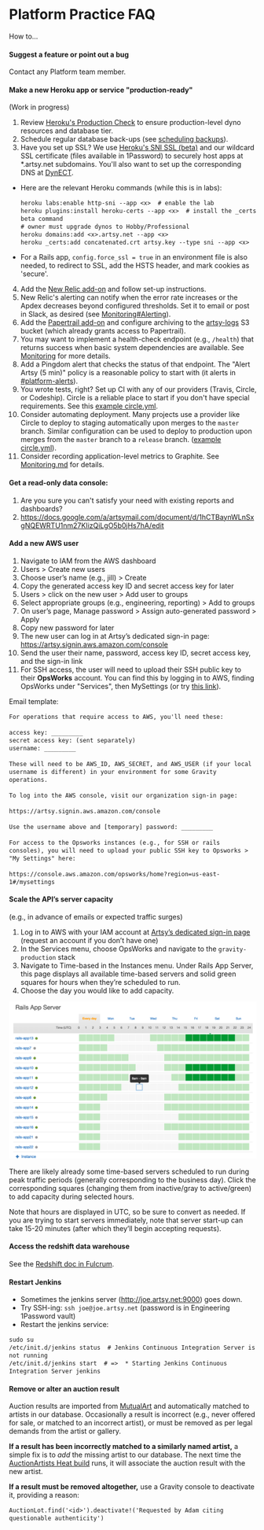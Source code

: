 # Platform Practice FAQ

How to...

#### Suggest a feature or point out a bug
Contact any Platform team member.

#### Make a new Heroku app or service "production-ready"

(Work in progress)

1. Review [Heroku's Production Check](https://devcenter.heroku.com/articles/production-check) to ensure production-level dyno resources and database tier.
2. Schedule regular database back-ups (see [scheduling backups](https://devcenter.heroku.com/articles/heroku-postgres-backups#scheduling-backups)).
3. Have you set up SSL? We use [Heroku's SNI SSL (beta)](https://devcenter.heroku.com/articles/ssl-beta) and our wildcard SSL certificate (files available in 1Password) to securely host apps at *.artsy.net subdomains. You'll also want to set up the corresponding DNS at [DynECT](https://manage.dynect.net/).
  - Here are the relevant Heroku commands (while this is in labs):
      ```
      heroku labs:enable http-sni --app <x>  # enable the lab
      heroku plugins:install heroku-certs --app <x>  # install the _certs beta command
      # owner must upgrade dynos to Hobby/Professional
      heroku domains:add <x>.artsy.net --app <x>
      heroku _certs:add concatenated.crt artsy.key --type sni --app <x>
      ```
  - For a Rails app, `config.force_ssl = true` in an environment file is also needed, to redirect to SSL, add the HSTS header, and mark cookies as 'secure'.
4. Add the [New Relic add-on](https://elements.heroku.com/addons/newrelic) and follow set-up instructions.
5. New Relic's alerting can notify when the error rate increases or the Apdex decreases beyond configured thresholds. Set it to email or post in Slack, as desired (see [Monitoring#Alerting](Monitoring.md#alerting)).
6. Add the [Papertrail add-on](https://elements.heroku.com/addons/papertrail) and configure archiving to the [artsy-logs](https://console.aws.amazon.com/s3/home?region=us-east-1&bucket=artsy-logs) S3 bucket (which already grants access to Papertrail).
7. You may want to implement a health-check endpoint (e.g., `/health`) that returns success when basic system dependencies are available.  See [Monitoring](./Monitoring.md#alerting) for more details.
8. Add a Pingdom alert that checks the status of that endpoint. The "Alert Artsy (5 min)" policy is a reasonable policy to start with (it alerts in [#platform-alerts](https://artsy.slack.com/messages/platform-alerts)).
9. You wrote tests, right? Set up CI with any of our providers (Travis, Circle, or Codeship). Circle is a reliable place to start if you don't have special requirements. See this [example circle.yml](https://github.com/artsy/impulse/blob/master/circle.yml).
10. Consider automating deployment. Many projects use a provider like Circle to deploy to staging automatically upon merges to the `master` branch. Similar configuration can be used to deploy to production upon merges from the `master` branch to a `release` branch. ([example circle.yml](https://github.com/artsy/impulse/blob/master/circle.yml)).
11. Consider recording application-level metrics to Graphite. See [Monitoring.md](Monitoring.md) for details.

#### Get a read-only data console:
1. Are you sure you can't satisfy your need with existing reports and dashboards?
2. https://docs.google.com/a/artsymail.com/document/d/1hCTBaynWLnSxgNQEWRTU1nm27KIizQiLgO5b0jHs7hA/edit

#### Add a new AWS user
1. Navigate to IAM from the AWS dashboard
2. Users > Create new users
3. Choose user’s name (e.g., jill) > Create
4. Copy the generated access key ID and secret access key for later
5. Users > click on the new user > Add user to groups
6. Select appropriate groups (e.g., engineering, reporting) > Add to groups
7. On user’s page, Manage password > Assign auto-generated password > Apply
8. Copy new password for later
9. The new user can log in at Artsy’s dedicated sign-in page: https://artsy.signin.aws.amazon.com/console
10. Send the user their name, password, access key ID, secret access key, and the sign-in link
11. For SSH access, the user will need to upload their SSH public key to their **OpsWorks** account. You can find this by logging in to AWS, finding OpsWorks under "Services", then MySettings (or try [this link](https://console.aws.amazon.com/opsworks/home?region=us-east-1#/mysettings)).

Email template:

    For operations that require access to AWS, you'll need these:
    
    access key: _________
    secret access key: (sent separately)
    username: _________
    
    These will need to be AWS_ID, AWS_SECRET, and AWS_USER (if your local username is different) in your environment for some Gravity operations.
    
    To log into the AWS console, visit our organization sign-in page:
    
    https://artsy.signin.aws.amazon.com/console
    
    Use the username above and [temporary] password: _________
    
    For access to the Opsworks instances (e.g., for SSH or rails consoles), you will need to upload your public SSH key to Opsworks > "My Settings" here:
    
    https://console.aws.amazon.com/opsworks/home?region=us-east-1#/mysettings


#### Scale the API’s server capacity
(e.g., in advance of emails or expected traffic surges)

1. Log in to AWS with your IAM account at [Artsy’s dedicated sign-in page](https://artsy.signin.aws.amazon.com/console) (request an account if you don’t have one)
2. In the Services menu, choose OpsWorks and navigate to the `gravity-production` stack
3. Navigate to Time-based in the Instances menu. Under Rails App Server, this page displays all available time-based servers and solid green squares for hours when they’re scheduled to run.
4. Choose the day you would like to add capacity.

![adding instances UI](../images/platform_adding_instances.png)

There are likely already some time-based servers scheduled to run during peak traffic periods (generally corresponding to the business day). Click the corresponding squares (changing them from inactive/gray to active/green) to add capacity during selected hours.

Note that hours are displayed in UTC, so be sure to convert as needed.
If you are trying to start servers immediately, note that server start-up can take 15-20 minutes (after which they’ll begin accepting requests).

#### Access the redshift data warehouse

See the [Redshift doc in Fulcrum](https://github.com/artsy/fulcrum/blob/master/doc/redshift.md).

#### Restart Jenkins
* Sometimes the jenkins server (http://joe.artsy.net:9000) goes down.
* Try SSH-ing: `ssh joe@joe.artsy.net` (password is in Engineering 1Password vault)
* Restart the jenkins service:
```
sudo su
/etc/init.d/jenkins status  # Jenkins Continuous Integration Server is not running
/etc/init.d/jenkins start  # =>  * Starting Jenkins Continuous Integration Server jenkins
```

#### Remove or alter an auction result

Auction results are imported from [MutualArt](http://www.mutualart.com/) and automatically matched to artists in our database. Occasionally a result is incorrect (e.g., never offered for sale, or matched to an incorrect artist), or must be removed as per legal demands from the artist or gallery.

**If a result has been incorrectly matched to a similarly named artist,** a simple fix is to _add_ the missing artist to our database. The next time the [AuctionArtists Heat build](https://github.com/artsy/heat/blob/master/app/models/resque/batch/auction_artists/batch.rb) runs, it will associate the auction result with the new artist.

**If a result must be removed altogether,** use a Gravity console to deactivate it, providing a reason:

    AuctionLot.find('<id>').deactivate!('Requested by Adam citing questionable authenticity')
